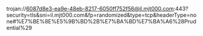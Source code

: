 trojan://6087d8e3-ea9e-48eb-8217-6050ff752f56@il.mjt000.com:443?security=tls&sni=il.mjt000.com&fp=randomized&type=tcp&headerType=none#%E7%BE%8E%E5%9B%BD%2B%E7%BA%BD%E7%BA%A6%28Prudential%29
